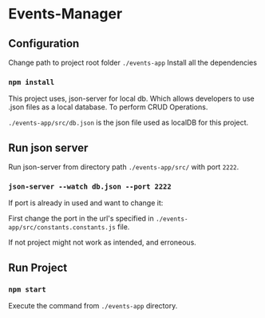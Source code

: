 # Events-Manager

## Configuration

Change path to project root folder `./events-app`
Install all the dependencies
### `npm install`

This project uses, json-server for local db. Which allows developers to use .json files as a local database. To perform CRUD Operations.

`./events-app/src/db.json` is the json file used as localDB for this project.

## Run json server

Run json-server from directory path `./events-app/src/` with port `2222`.
### `json-server --watch db.json --port 2222`
If port is already in used and want to change it:

First change the port in the url's specified in `./events-app/src/constants.constants.js` file.

If not project might not work as intended, and erroneous.

## Run Project
### `npm start`
Execute the command from `./events-app` directory. 